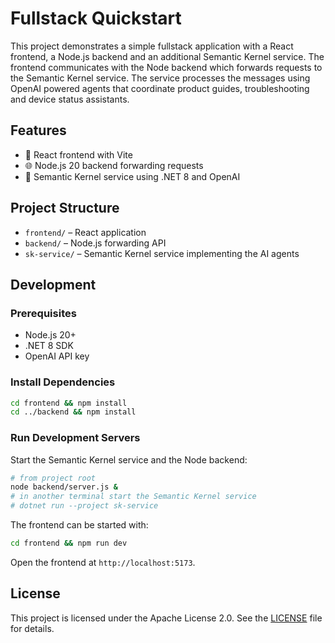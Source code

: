 # Fullstack Quickstart

This project demonstrates a simple fullstack application with a React frontend, a Node.js backend and an additional Semantic Kernel service. The frontend communicates with the Node backend which forwards requests to the Semantic Kernel service. The service processes the messages using OpenAI powered agents that coordinate product guides, troubleshooting and device status assistants.

## Features

- 💬 React frontend with Vite
- 🌐 Node.js 20 backend forwarding requests
- 🤖 Semantic Kernel service using .NET 8 and OpenAI

## Project Structure

- `frontend/` – React application
- `backend/` – Node.js forwarding API
- `sk-service/` – Semantic Kernel service implementing the AI agents

## Development

### Prerequisites

- Node.js 20+
- .NET 8 SDK
- OpenAI API key

### Install Dependencies

```bash
cd frontend && npm install
cd ../backend && npm install
```

### Run Development Servers

Start the Semantic Kernel service and the Node backend:

```bash
# from project root
node backend/server.js &
# in another terminal start the Semantic Kernel service
# dotnet run --project sk-service
```

The frontend can be started with:

```bash
cd frontend && npm run dev
```

Open the frontend at `http://localhost:5173`.

## License

This project is licensed under the Apache License 2.0. See the [LICENSE](LICENSE) file for details.
